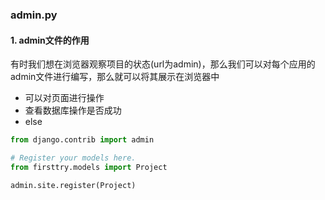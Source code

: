 ### admin.py

#### 1. admin文件的作用

有时我们想在浏览器观察项目的状态(url为admin)，那么我们可以对每个应用的admin文件进行编写，那么就可以将其展示在浏览器中

- 可以对页面进行操作
- 查看数据库操作是否成功
- else

```python
from django.contrib import admin

# Register your models here.
from firsttry.models import Project

admin.site.register(Project)
```

